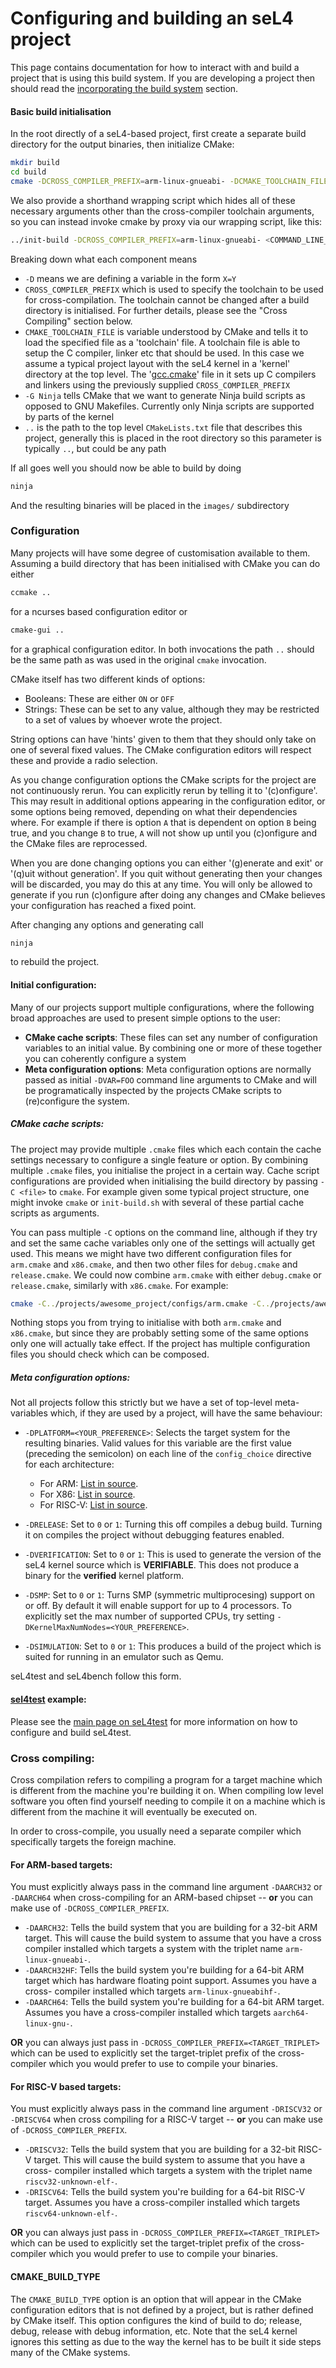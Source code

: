 # Configuring and building an seL4 project

<!--excerpt-->

This page contains documentation for how to interact with and build a project that is using this build system.
If you are developing a project then should read the [incorporating the build system](/Developing/Building/Incorporating) section.

<!--excerpt-->


#### Basic build initialisation

In the root directly of a seL4-based project, first create a separate build
directory for the output binaries, then initialize CMake:

```sh
mkdir build
cd build
cmake -DCROSS_COMPILER_PREFIX=arm-linux-gnueabi- -DCMAKE_TOOLCHAIN_FILE=../kernel/gcc.cmake <OTHER_COMMAND_LINE_OPTIONS_HERE> -G Ninja ..
```

We also provide a shorthand wrapping script which hides all of these necessary
arguments other than the cross-compiler toolchain arguments, so you can instead
invoke cmake by proxy via our wrapping script, like this:

```sh
../init-build -DCROSS_COMPILER_PREFIX=arm-linux-gnueabi- <COMMAND_LINE_OPTIONS_HERE>
```


Breaking down what each component means

 * `-D` means we are defining a variable in the form `X=Y`
 * `CROSS_COMPILER_PREFIX` which is used to specify the toolchain to be used for
    cross-compilation. The toolchain cannot be changed after a build directory
    is initialised. For further details, please see the "Cross Compiling"
    section below.
 * `CMAKE_TOOLCHAIN_FILE` is variable understood by CMake and tells it to load the specified file as a
   'toolchain' file. A toolchain file is able to setup the C compiler, linker etc that should be used. In this
   case we assume a typical project layout with the seL4 kernel in a 'kernel' directory at the top level. The
   '[gcc.cmake](https://github.com/seL4/seL4/blob/master/gcc.cmake)' file in it sets up C compilers and linkers
   using the previously supplied `CROSS_COMPILER_PREFIX`
 * `-G Ninja` tells CMake that we want to generate Ninja build scripts as opposed to GNU Makefiles. Currently
   only Ninja scripts are supported by parts of the kernel
 * `..` is the path to the top level `CMakeLists.txt` file that describes this project, generally this is
   placed in the root directory so this parameter is typically `..`, but could be any path

If all goes well you should now be able to build by doing

```sh
ninja
```

And the resulting binaries will be placed in the `images/` subdirectory

### Configuration

Many projects will have some degree of customisation available to them. Assuming a build directory that has been
initialised with CMake you can do either

```sh
ccmake ..
```

for a ncurses based configuration editor or

```sh
cmake-gui ..
```

for a graphical configuration editor.  In both invocations the path `..` should be the same path as was used in the original `cmake` invocation.

CMake itself has two different kinds of options:

 * Booleans: These are either `ON` or `OFF`
 * Strings: These can be set to any value, although they may be restricted to a set of values by whoever wrote the project.

String options can have 'hints' given to them that they should only take on one of several fixed values. The
CMake configuration editors will respect these and provide a radio selection.

As you change configuration options the CMake scripts for the project are not continuously rerun. You can explicitly
rerun by telling it to '(c)onfigure'. This may result in additional options appearing in the configuration editor,
or some options being removed, depending on what their dependencies where. For example if there is option `A` that
is dependent on option `B` being true, and you change `B` to true, `A` will not show up until you (c)onfigure and
the CMake files are reprocessed.

When you are done changing options you can either '(g)enerate and exit' or '(q)uit without generation'. If you
quit without generating then your changes will be discarded, you may do this at any time. You will only be
allowed to generate if you run (c)onfigure after doing any changes and CMake believes your configuration has
reached a fixed point.

After changing any options and generating call

```sh
ninja
```

to rebuild the project.

#### Initial configuration:

Many of our projects support multiple configurations, where the following broad
approaches are used to present simple options to the user:

* **CMake cache scripts**: These files can set any number of configuration
  variables to an initial value. By combining one or more of these together you
  can coherently configure a system
* **Meta configuration options**:  Meta configuration options are normally
  passed as initial `-DVAR=FOO` command line arguments to CMake and will be
  programatically inspected by the projects CMake scripts to (re)configure the
  system.

##### CMake cache scripts:

The project may provide multiple `.cmake` files which each contain the cache
settings necessary to configure a single feature or option. By combining
multiple `.cmake` files, you initialise the project in a certain way.
Cache script configurations are provided when initialising the build directory
by passing `-C <file>` to `cmake`. For example given some typical project structure,
one might invoke `cmake` or `init-build.sh` with several of these partial
cache scripts as arguments.

You can pass multiple `-C` options on the command line, although if they try and set the same cache variables only one of the
settings will actually get used. This means we might have two different configuration
files for `arm.cmake` and `x86.cmake`, and then two other files for `debug.cmake` and `release.cmake`. We could
now combine `arm.cmake` with either `debug.cmake` or `release.cmake`, similarly with `x86.cmake`. For example:

```sh
cmake -C../projects/awesome_project/configs/arm.cmake -C../projects/awesome_project/configs/debug.cmake -DCROSS_COMPILER_PREFIX=arm-linux-gnueabi- -DCMAKE_TOOLCHAIN_FILE=../kernel/gcc.cmake -G Ninja ..
```

Nothing stops you from trying to initialise with both `arm.cmake` and `x86.cmake`, but since they are probably
setting some of the same options only one will actually take effect. If the project has multiple configuration
files you should check which can be composed.

##### Meta configuration options:

Not all projects follow this strictly but we have a set of top-level
meta-variables which, if they are used by a project, will have the same
behaviour:

* `-DPLATFORM=<YOUR_PREFERENCE>`: Selects the target system for the resulting
  binaries. Valid values for this variable are the first value (preceding the
  semicolon) on each line of the `config_choice` directive for each
  architecture:
  * For ARM: [List in source](https://github.com/seL4/seL4/blob/master/src/arch/arm/config.cmake#L21).
  * For X86: [List in source](https://github.com/seL4/seL4/blob/master/src/arch/x86/config.cmake#L15).
  * For RISC-V: [List in source](https://github.com/seL4/seL4/blob/master/src/arch/riscv/config.cmake#L15).

* `-DRELEASE`: Set to `0` or `1`: Turning this off compiles a debug build.
  Turning it on compiles the project without debugging features enabled.
* `-DVERIFICATION`: Set to `0` or `1`: This is used to generate the version of
  the seL4 kernel source which is **VERIFIABLE**. This does not produce a binary
  for the **verified** kernel platform.
* `-DSMP`: Set to `0` or `1`: Turns SMP (symmetric multiprocesing) support on or
  off. By default it will enable support for up to 4 processors. To explicitly
  set the max number of supported CPUs, try setting
  `-DKernelMaxNumNodes=<YOUR_PREFERENCE>`.
* `-DSIMULATION`: Set to `0` or `1`: This produces a build of the project which
   is suited for running in an emulator such as Qemu.

seL4test and seL4bench follow this form.

#### [sel4test](https://github.com/seL4/sel4test) example:

Please see the [main page on seL4test](../../seL4Test) for more information on how to configure
and build seL4test.

### Cross compiling:

Cross compilation refers to compiling a program for a target machine which is
different from the machine you're building it on. When compiling low level
software you often find yourself needing to compile it on a machine which is
different from the machine it will eventually be executed on.

In order to cross-compile, you usually need a separate compiler which
specifically targets the foreign machine.

#### For ARM-based targets:

You must explicitly always pass in the command line argument `-DAARCH32` or
`-DAARCH64` when cross-compiling for an ARM-based chipset -- **or** you can
make use of `-DCROSS_COMPILER_PREFIX`.

* `-DAARCH32`: Tells the build system that you are building for a 32-bit
  ARM target. This will cause the build system to assume that you have a
  cross compiler installed which targets a system with the triplet name
  `arm-linux-gnueabi-`.
* `-DAARCH32HF`: Tells the build system you're building for a 64-bit ARM
  target which has hardware floating point support. Assumes you have a cross-
  compiler installed which targets `arm-linux-gnueabihf-`.
* `-DAARCH64`: Tells the build system you're building for a 64-bit ARM
  target. Assumes you have a cross-compiler installed which targets
  `aarch64-linux-gnu-`.

**OR** you can always just pass in `-DCROSS_COMPILER_PREFIX=<TARGET_TRIPLET>`
which can be used to explicitly set the target-triplet prefix of the
cross-compiler which you would prefer to use to compile your binaries.

#### For RISC-V based targets:

You must explicitly always pass in the command line argument `-DRISCV32` or
`-DRISCV64` when cross compiling for a RISC-V target -- **or** you can make use
of `-DCROSS_COMPILER_PREFIX`.

* `-DRISCV32`: Tells the build system that you are building for a 32-bit RISC-V
  target. This will cause the build system to assume that you have a cross-
  compiler installed which targets a system with the triplet name
  `riscv32-unknown-elf-`.
* `-DRISCV64`: Tells the build system you're building for a 64-bit RISC-V
  target. Assumes you have a cross-compiler installed which targets
  `riscv64-unknown-elf-`.

**OR** you can always just pass in `-DCROSS_COMPILER_PREFIX=<TARGET_TRIPLET>`
which can be used to explicitly set the target-triplet prefix of the
cross-compiler which you would prefer to use to compile your binaries.


#### CMAKE_BUILD_TYPE

The `CMAKE_BUILD_TYPE` option is an option that will appear in the CMake configuration editors that is not
defined by a project, but is rather defined by CMake itself. This option configures the kind of build to do;
release, debug, release with debug information, etc. Note that the seL4 kernel ignores this setting as due
to the way the kernel has to be built it side steps many of the CMake systems.

